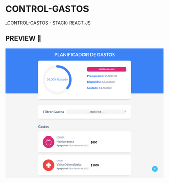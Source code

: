 # CONTROL-GASTOS
_CONTROL-GASTOS - STACK: REACT.JS

## PREVIEW 🚀


![CONTROL-GASTOS](https://raw.githubusercontent.com/alanshalem/control-gastos/master/src/img/home_screencapture.png)
